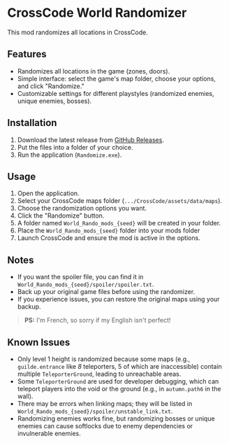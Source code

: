 # CrossCode World Randomizer  

This mod randomizes all locations in CrossCode.  

## Features  
- Randomizes all locations in the game (zones, doors).  
- Simple interface: select the game's map folder, choose your options, and click "Randomize."  
- Customizable settings for different playstyles (randomized enemies, unique enemies, bosses).  

## Installation  
1. Download the latest release from [GitHub Releases](https://github.com/Atsouky/cc-WorldRandomizer/releases/tag/v0.7.3).  
2. Put the files into a folder of your choice.  
3. Run the application (`Randomize.exe`).  

## Usage  
1. Open the application.  
2. Select your CrossCode maps folder (`.../CrossCode/assets/data/maps`).  
3. Choose the randomization options you want.  
4. Click the "Randomize" button.  
5. A folder named `World_Rando_mods_{seed}` will be created in your folder.
6. Place the `World_Rando_mods_{seed}` folder into your mods folder
7. Launch CrossCode and ensure the mod is active in the options.  

## Notes  
- If you want the spoiler file, you can find it in `World_Rando_mods_{seed}/spoiler/spoiler.txt`.  
- Back up your original game files before using the randomizer.  
- If you experience issues, you can restore the original maps using your backup.  

> **PS:** I'm French, so sorry if my English isn't perfect!  

## Known Issues  
- Only level 1 height is randomized because some maps (e.g., `guilde.entrance` like *8* teleporters, 5 of which are inaccessible) contain multiple `TeleporterGround`, leading to unreachable areas.  
- Some `TeleporterGround` are used for developer debugging, which can teleport players into the void or the ground (e.g., in `autumn.path6` in the wall).  
- There may be errors when linking maps; they will be listed in `World_Rando_mods_{seed}/spoiler/unstable_link.txt`.  
- Randomizing enemies works fine, but randomizing bosses or unique enemies can cause softlocks due to enemy dependencies or invulnerable enemies.  

